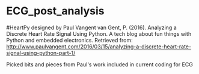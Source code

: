 # ECG_post_analysis


#HeartPy designed by Paul Vangent
van Gent, P. (2016). Analyzing a Discrete Heart Rate Signal Using Python. A tech blog about fun things with Python and embedded electronics. Retrieved from: http://www.paulvangent.com/2016/03/15/analyzing-a-discrete-heart-rate-signal-using-python-part-1/

Picked bits and pieces from Paul's work included in current coding for ECG
